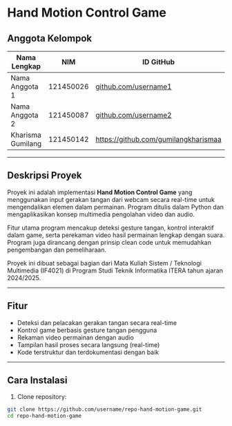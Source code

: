 # Hand Motion Control Game

## Anggota Kelompok
| Nama Lengkap       | NIM       | ID GitHub                                   |
|--------------------|-----------|---------------------------------------------|
| Nama Anggota 1     | 121450026 | [github.com/username1](https://github.com/username1) |
| Nama Anggota 2     | 121450087 | [github.com/username2](https://github.com/username2) |
| Kharisma Gumilang  | 121450142 | https://github.com/gumilangkharismaa |

---

## Deskripsi Proyek

Proyek ini adalah implementasi **Hand Motion Control Game** yang menggunakan input gerakan tangan dari webcam secara real-time untuk mengendalikan elemen dalam permainan. Program ditulis dalam Python dan mengaplikasikan konsep multimedia pengolahan video dan audio.

Fitur utama program mencakup deteksi gesture tangan, kontrol interaktif dalam game, serta perekaman video hasil permainan lengkap dengan suara. Program juga dirancang dengan prinsip clean code untuk memudahkan pengembangan dan pemeliharaan.

Proyek ini dibuat sebagai bagian dari Mata Kuliah Sistem / Teknologi Multimedia (IF4021) di Program Studi Teknik Informatika ITERA tahun ajaran 2024/2025.

---

## Fitur

- Deteksi dan pelacakan gerakan tangan secara real-time
- Kontrol game berbasis gesture tangan pengguna
- Rekaman video permainan dengan audio
- Tampilan hasil proses secara langsung (real-time)
- Kode terstruktur dan terdokumentasi dengan baik

---

## Cara Instalasi

1. Clone repository:

```bash
git clone https://github.com/username/repo-hand-motion-game.git
cd repo-hand-motion-game
